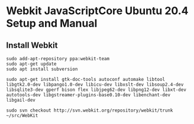 # Webkit JavaScriptCore Ubuntu 20.4 Setup and Manual 

## Install Webkit

```console
sudo add-apt-repository ppa:webkit-team
sudo apt-get update
sudo apt install subversion

sudo apt-get install gtk-doc-tools autoconf automake libtool libgtk2.0-dev libpango1.0-dev libicu-dev libxslt-dev libsoup2.4-dev libsqlite3-dev gperf bison flex libjpeg62-dev libpng12-dev libxt-dev autotools-dev libgstreamer-plugins-base0.10-dev libenchant-dev libgail-dev

sudo svn checkout http://svn.webkit.org/repository/webkit/trunk ~/src/WebKit
